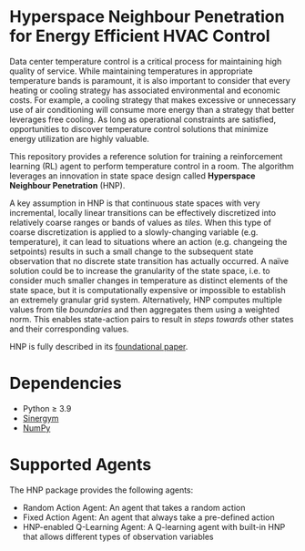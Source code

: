 # Hyperspace Neighbour Penetration for Energy Efficient HVAC Control

Data center temperature control is a critical process for maintaining high quality of service. While maintaining temperatures in appropriate temperature bands is paramount, it is also important to consider that every heating or cooling strategy has associated environmental and economic costs. For example, a cooling strategy that makes excessive or unnecessary use of air conditioning will consume more energy than a strategy that better leverages free cooling. As long as operational constraints are satisfied, opportunities to discover temperature control solutions that minimize energy utilization are highly valuable.

This repository provides a reference solution for training a reinforcement learning (RL) agent to perform temperature control in a room. The algorithm leverages an innovation in state space design called **Hyperspace Neighbour Penetration** (HNP).

A key assumption in HNP is that continuous state spaces with very incremental, locally linear transitions can be effectively discretized into relatively coarse ranges or bands of values as *tiles*. When this type of coarse discretization is applied to a slowly-changing variable (e.g. temperature), it can lead to situations where an action (e.g. changeing the setpoints) results in such a small change to the subsequent state observation that no discrete state transition has actually occurred. A naïve solution could be to increase the granularity of the state space, i.e. to consider much smaller changes in temperature as distinct elements of the state space, but it is computationally expensive or impossible to establish an extremely granular grid system. Alternatively, HNP computes multiple values from tile *boundaries* and then aggregates them using a weighted norm. This enables state-action pairs to result in *steps towards* other states and their corresponding values. 

HNP is fully described in its [foundational paper](https://arxiv.org/pdf/2106.05497.pdf).

# Dependencies

* Python ≥ 3.9
* [Sinergym](https://github.com/ugr-sail/sinergym)
* [NumPy](https://github.com/numpy/numpy)

# Supported Agents

The HNP package provides the following agents:

* Random Action Agent: An agent that takes a random action 
* Fixed Action Agent: An agent that always take a pre-defined action
* HNP-enabled Q-Learning Agent: A Q-learning agent with built-in HNP that allows different types of observation variables



